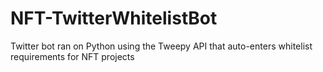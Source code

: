 # NFT-TwitterWhitelistBot
Twitter bot ran on Python using the Tweepy API that auto-enters whitelist requirements for NFT projects
